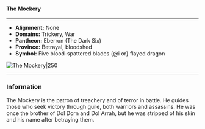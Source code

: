 #### The Mockery
___

- **Alignment:** None
- **Domains:** Trickery, War
- **Pantheon:** Eberron (The Dark Six)
- **Province:** Betrayal, bloodshed
- **Symbol:** Five blood-spattered blades {@i or} flayed dragon

![The Mockery|250](https://5etools-mirror-1.github.io/img/deities/ERLW/The%20Dark%20Six.png)
___

### Information

The Mockery is the patron of treachery and of terror in battle. He guides those who seek victory through guile, both warriors and assassins. He was once the brother of Dol Dorn and Dol Arrah, but he was stripped of his skin and his name after betraying them.